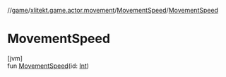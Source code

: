 //[game](../../../index.md)/[xlitekt.game.actor.movement](../index.md)/[MovementSpeed](index.md)/[MovementSpeed](-movement-speed.md)

# MovementSpeed

[jvm]\
fun [MovementSpeed](-movement-speed.md)(id: [Int](https://kotlinlang.org/api/latest/jvm/stdlib/kotlin/-int/index.html))
